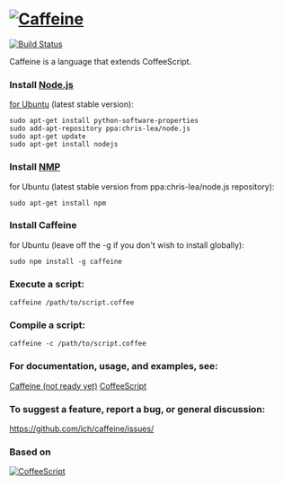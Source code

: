 # [![Caffeine](https://github.com/ich/caffeine/raw/gh-pages/documentation/images/logo.png)](https://github.com/ich/caffeine)

  [![Build Status](https://secure.travis-ci.org/ich/caffeine.png?branch=devel)](http://travis-ci.org/ich/caffeine)

  Caffeine is a language that extends CoffeeScript.

### Install [Node.js](http://nodejs.org/)
  [for Ubuntu](https://github.com/joyent/node/wiki/Installing-Node.js-via-package-manager) (latest stable version):
  
    sudo apt-get install python-software-properties
    sudo add-apt-repository ppa:chris-lea/node.js
    sudo apt-get update
    sudo apt-get install nodejs

### Install [NMP](http://npmjs.org/)
  for Ubuntu (latest stable version from ppa:chris-lea/node.js repository):

    sudo apt-get install npm

### Install Caffeine
  for Ubuntu (leave off the -g if you don't wish to install globally):
 
    sudo npm install -g caffeine

###  Execute a script:

    caffeine /path/to/script.coffee

### Compile a script:

    caffeine -c /path/to/script.coffee

### For documentation, usage, and examples, see:
  [Caffeine (not ready yet)](https://github.com/ich/caffeine)
  [CoffeeScript](http://coffeescript.org)

### To suggest a feature, report a bug, or general discussion:

  https://github.com/ich/caffeine/issues/

### Based on

  [![CoffeeScript](https://github.com/jashkenas/coffee-script/raw/master/documentation/images/logo.png)](http://coffeescript.org)

